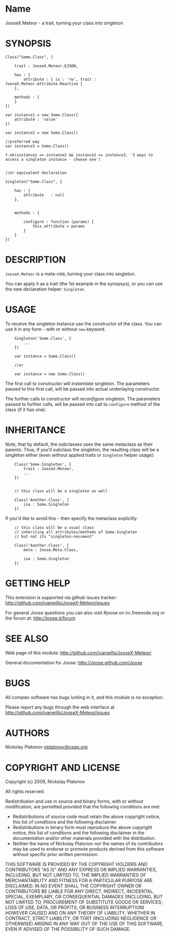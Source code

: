 

Name
====


JooseX.Meteor - a trait, turning your class into singleton


SYNOPSIS
========

    Class("Some.Class", {

        trait : JooseX.Meteor.EJSON,

        has : {
            attribute : { is : 'rw', trait : JooseX.Meteor.Attribute.Reactive }
        },

        methods : {
        }
    })

    var instance1 = new Some.Class({
        attribute : 'value'
    })

    var instance2 = new Some.Class()

    //preferred way
    var instance3 = Some.Class()

    t.ok(instance1 == instance2 && instance2 == instance3, '3 ways to access a singleton instance - choose one')


    //or equivalent declaration

    Singleton("Some.Class", {

        has : {
            attribute   : null
        },


        methods : {

            configure : function (params) {
                this.attribute = params
            }
        }
    })


DESCRIPTION
===========

`JooseX.Meteor` is a meta-role, turning your class into singleton.

You can apply it as a trait (the 1st example in the synopsys), or you can use the new declaration helper: `Singleton`


USAGE
=====

To receive the singleton instance use the constructor of the class. You can use it in any form - with or without `new` keyword.

        Singleton('Some.Class', {
            ...
        })

        var instance = Some.Class()

        //or

        var instance = new Some.Class()


The first call to constructor will *instantiate* singleton. The parameters passed to this first call, will be passed into actual underlaying constructor.

The further calls to constructor will *reconfigure* singleton. The parameters passed to further calls, will be passed into call to `configure` method
of the class (if it has one).


INHERITANCE
===========

Note, that by default, the subclasses uses the same metaclass as their parents. Thus, if you'll subclass the singleton, the resulting class will be
a singleton either (even without applied traits or `Singleton` helper usage):

        Class('Some.Singleton', {
            trait : JooseX.Meteor,
            ...
        })


        // this class will be a singleton as well

        Class('Another.Class', {
            isa : Some.Singleton
        })

If you'd like to avoid this - then specify the metaclass explicitly:

        // this class will be a usual class
        // inheriting all attributes/methods of Some.Singleton
        // but not its "singleton-nessment"

        Class('Another.Class', {
            meta : Joose.Meta.Class,

            isa : Some.Singleton
        })


GETTING HELP
============

This extension is supported via github issues tracker: <http://github.com/ivanwills/JooseX-Meteor/issues>

For general Joose questions you can also visit #joose on irc.freenode.org or the forum at: <http://joose.it/forum>



SEE ALSO
========

Web page of this module: <http://github.com/ivanwills/JooseX-Meteor/>

General documentation for Joose: <http://Joose.github.com/Joose>


BUGS
====

All complex software has bugs lurking in it, and this module is no exception.

Please report any bugs through the web interface at <http://github.com/ivanwills/JooseX-Meteor/issues>



AUTHORS
=======

Nickolay Platonov <nplatonov@cpan.org>



COPYRIGHT AND LICENSE
=====================

Copyright (c) 2009, Nickolay Platonov

All rights reserved.

Redistribution and use in source and binary forms, with or without modification, are permitted provided that the following conditions are met:

* Redistributions of source code must retain the above copyright notice, this list of conditions and the following disclaimer.
* Redistributions in binary form must reproduce the above copyright notice, this list of conditions and the following disclaimer in the documentation and/or other materials provided with the distribution.
* Neither the name of Nickolay Platonov nor the names of its contributors may be used to endorse or promote products derived from this software without specific prior written permission.

THIS SOFTWARE IS PROVIDED BY THE COPYRIGHT HOLDERS AND CONTRIBUTORS "AS IS" AND ANY EXPRESS OR IMPLIED WARRANTIES, INCLUDING, BUT NOT LIMITED TO, THE IMPLIED WARRANTIES OF MERCHANTABILITY AND FITNESS FOR A PARTICULAR PURPOSE ARE DISCLAIMED. IN NO EVENT SHALL THE COPYRIGHT OWNER OR CONTRIBUTORS BE LIABLE FOR ANY DIRECT, INDIRECT, INCIDENTAL, SPECIAL, EXEMPLARY, OR CONSEQUENTIAL DAMAGES (INCLUDING, BUT NOT LIMITED TO, PROCUREMENT OF SUBSTITUTE GOODS OR SERVICES; LOSS OF USE, DATA, OR PROFITS; OR BUSINESS INTERRUPTION) HOWEVER CAUSED AND ON ANY THEORY OF LIABILITY, WHETHER IN CONTRACT, STRICT LIABILITY, OR TORT (INCLUDING NEGLIGENCE OR OTHERWISE) ARISING IN ANY WAY OUT OF THE USE OF THIS SOFTWARE, EVEN IF ADVISED OF THE POSSIBILITY OF SUCH DAMAGE.


